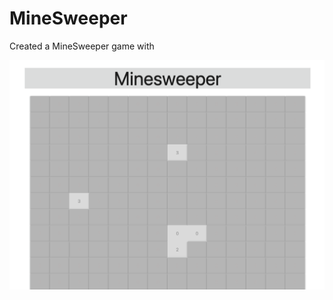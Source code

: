 # MineSweeper
Created a MineSweeper game with

<p align="center">
<img src ="minesweeper.png" width="650">
</p>
